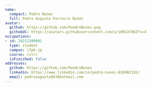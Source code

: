 ```yaml
---
name:
  compact: Pedro Nunes
  full: Pedro Augusto Ferreira Nunes
avatar:
  github: https://github.com/PeedroNunes.png
  githubUC: https://avatars.githubusercontent.com/u/100137863?v=4
occupations:
- id: 20212380001
  type: student
  campus: ifpb-jp
  course: cstrc
  isFinished: false
addresses:
  github: https://github.com/PeedroNunes
  linkedin: https://www.linkedin.com/in/pedro-nunes-61b982191/
  email: pedroaugusto987@hotmail.com
---
```


